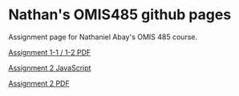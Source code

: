 # Nathan's OMIS485 github pages
Assignment page for Nathaniel Abay's OMIS 485 course.
<p class = "p"><a href="Assign1v2.pdf">Assignment 1-1 / 1-2 PDF</a></p> 
<p class = "p"><a href="rectangle.html">Assignment 2 JavaScript</a></p>
<p class = "p"><a href="Pics.html">Assignment 2 PDF</a></p>
